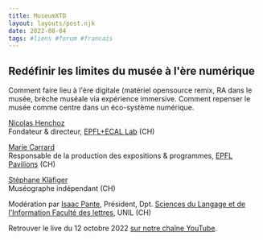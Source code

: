 ```yaml
---
title: MuseumXTD  
layout: layouts/post.njk  
date: 2022-08-04
tags: #liens #forum #francais 
---
```


## Redéfinir les limites du musée à l'ère numérique

Comment faire lieu à l'ère digitale (matériel opensource remix, RA dans le musée, brèche muséale via expérience immersive. Comment repenser le musée comme centre dans  un éco-système numérique. 

[Nicolas Henchoz](https://www.linkedin.com/in/nicolas-henchoz-32ab902/)  
Fondateur & directeur, [EPFL+ECAL Lab](https://epfl-ecal-lab.ch/) (CH)

[Marie Carrard](https://www.linkedin.com/in/carrard-marie-2264b132/)   
Responsable de la production des expositions & programmes, [EPFL Pavilions](https://epfl-pavilions.ch/fr) (CH)

[Stéphane Kläfiger](https://museographie.ch/)  
Muséographe indépendant (CH)

Modération par [Isaac Pante](https://www.linkedin.com/in/isaacpante/?originalSubdomain=ch), Président, Dpt. [Sciences du Langage et de l'Information Faculté des lettres](https://www.unil.ch/sli/fr/home.html), UNIL (CH)  

  
Retrouver le live du 12 octobre 2022 [sur notre chaîne YouTube](https://www.youtube.com/channel/UCTZJM5WsXDkH8QgMdACUNyw).  